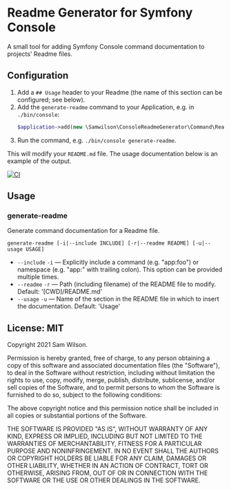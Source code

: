 Readme Generator for Symfony Console
====================================

A small tool for adding Symfony Console command documentation
to projects' Readme files.

## Configuration

1. Add a `## Usage` header to your Readme (the name of this section can be configured; see below).
2. Add the `generate-readme` command to your Application,
   e.g. in `./bin/console`:
   ```php
   $application->add(new \Samwilson\ConsoleReadmeGenerator\Command\ReadmeGenCommand());
   ```
3. Run the command, e.g. `./bin/console generate-readme`.

This will modify your `README.md` file.
The usage documentation below is an example of the output.

[![CI](https://github.com/samwilson/console-readme-generator/actions/workflows/ci.yml/badge.svg)](https://github.com/samwilson/console-readme-generator/actions/workflows/ci.yml)

## Usage

### generate-readme

Generate command documentation for a Readme file.

```console
generate-readme [-i|--include INCLUDE] [-r|--readme README] [-u|--usage USAGE]
```

* `--include` `-i` — Explicitly include a command (e.g. "app:foo") or namespace (e.g. "app:" with trailing colon).
  This option can be provided multiple times.
* `--readme` `-r` — Path (including filename) of the README file to modify.
  Default: '[CWD]/README.md'
* `--usage` `-u` — Name of the section in the README file in which to insert the documentation.
  Default: 'Usage'

## License: MIT

Copyright 2021 Sam Wilson.

Permission is hereby granted, free of charge, to any person obtaining a copy of this software
and associated documentation files (the "Software"), to deal in the Software without
restriction, including without limitation the rights to use, copy, modify, merge, publish,
distribute, sublicense, and/or sell copies of the Software, and to permit persons to whom the
Software is furnished to do so, subject to the following conditions:

The above copyright notice and this permission notice shall be included in all copies or
substantial portions of the Software.

THE SOFTWARE IS PROVIDED "AS IS", WITHOUT WARRANTY OF ANY KIND, EXPRESS OR IMPLIED, INCLUDING
BUT NOT LIMITED TO THE WARRANTIES OF MERCHANTABILITY, FITNESS FOR A PARTICULAR PURPOSE AND
NONINFRINGEMENT. IN NO EVENT SHALL THE AUTHORS OR COPYRIGHT HOLDERS BE LIABLE FOR ANY CLAIM,
DAMAGES OR OTHER LIABILITY, WHETHER IN AN ACTION OF CONTRACT, TORT OR OTHERWISE, ARISING FROM,
OUT OF OR IN CONNECTION WITH THE SOFTWARE OR THE USE OR OTHER DEALINGS IN THE SOFTWARE.
